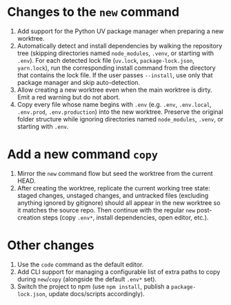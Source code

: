 # Changes to the `new` command
1. Add support for the Python UV package manager when preparing a new worktree.
2. Automatically detect and install dependencies by walking the repository tree (skipping directories named `node_modules`, `.venv`, or starting with `.env`). For each detected lock file (`uv.lock`, `package-lock.json`, `yarn.lock`), run the corresponding install command from the directory that contains the lock file. If the user passes `--install`, use only that package manager and skip auto-detection.
3. Allow creating a new worktree even when the main worktree is dirty. Emit a red warning but do not abort.
4. Copy every file whose name begins with `.env` (e.g. `.env`, `.env.local`, `.env.prod`, `.env.production`) into the new worktree. Preserve the original folder structure while ignoring directories named `node_modules`, `.venv`, or starting with `.env`.

# Add a new command `copy`
1. Mirror the `new` command flow but seed the worktree from the current HEAD.
2. After creating the worktree, replicate the current working tree state: staged changes, unstaged changes, and untracked files (excluding anything ignored by gitignore) should all appear in the new worktree so it matches the source repo. Then continue with the regular `new` post-creation steps (copy `.env*`, install dependencies, open editor, etc.).

# Other changes
1. Use the `code` command as the default editor.
2. Add CLI support for managing a configurable list of extra paths to copy during `new`/`copy` (alongside the default `.env*` set).
3. Switch the project to npm (use `npm install`, publish a `package-lock.json`, update docs/scripts accordingly).
